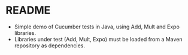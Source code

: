 # README

- Simple demo of Cucumber tests in Java, using Add, Mult and Expo libraries.
- Libraries under test (Add, Mult, Expo) must be loaded from a Maven repository as dependencies.